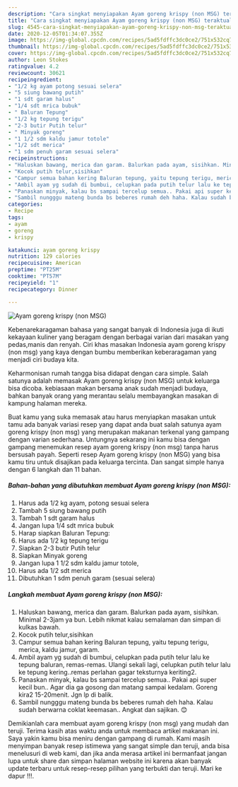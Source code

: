 ```yaml
---
description: "Cara singkat menyiapakan Ayam goreng krispy (non MSG) teraktual"
title: "Cara singkat menyiapakan Ayam goreng krispy (non MSG) teraktual"
slug: 4545-cara-singkat-menyiapakan-ayam-goreng-krispy-non-msg-teraktual
date: 2020-12-05T01:34:07.355Z
image: https://img-global.cpcdn.com/recipes/5ad5fdffc3dc0ce2/751x532cq70/ayam-goreng-krispy-non-msg-foto-resep-utama.jpg
thumbnail: https://img-global.cpcdn.com/recipes/5ad5fdffc3dc0ce2/751x532cq70/ayam-goreng-krispy-non-msg-foto-resep-utama.jpg
cover: https://img-global.cpcdn.com/recipes/5ad5fdffc3dc0ce2/751x532cq70/ayam-goreng-krispy-non-msg-foto-resep-utama.jpg
author: Leon Stokes
ratingvalue: 4.2
reviewcount: 30621
recipeingredient:
- "1/2 kg ayam potong sesuai selera"
- "5 siung bawang putih"
- "1 sdt garam halus"
- "1/4 sdt mrica bubuk"
- " Baluran Tepung"
- "1/2 kg tepung terigu"
- "2-3 butir Putih telur"
- " Minyak goreng"
- "1 1/2 sdm kaldu jamur totole"
- "1/2 sdt merica"
- "1 sdm penuh garam sesuai selera"
recipeinstructions:
- "Haluskan bawang, merica dan garam. Balurkan pada ayam, sisihkan. Minimal 2-3jam ya bun. Lebih nikmat kalau semalaman dan simpan di kulkas bawah."
- "Kocok putih telur,sisihkan"
- "Campur semua bahan kering Baluran tepung, yaitu tepung terigu, merica, kaldu jamur, garam."
- "Ambil ayam yg sudah di bumbui, celupkan pada putih telur lalu ke tepung baluran, remas-remas. Ulangi sekali lagi, celupkan putih telur lalu ke tepung kering..remas perlahan gagar teksturnya keriting2."
- "Panaskan minyak, kalau bs sampai tercelup semua.. Pakai api super kecil bun.. Agar dia ga gosong dan matang sampai kedalam. Goreng kira2 15-20menit. Jgn lp di balik."
- "Sambil nungggu mateng bunda bs beberes rumah deh haha. Kalau sudah berwarna coklat keemasan.. Angkat dan sajikan. 😊"
categories:
- Recipe
tags:
- ayam
- goreng
- krispy

katakunci: ayam goreng krispy 
nutrition: 129 calories
recipecuisine: American
preptime: "PT25M"
cooktime: "PT57M"
recipeyield: "1"
recipecategory: Dinner

---
```



![Ayam goreng krispy (non MSG)](https://img-global.cpcdn.com/recipes/5ad5fdffc3dc0ce2/751x532cq70/ayam-goreng-krispy-non-msg-foto-resep-utama.jpg)

Kebenarekaragaman bahasa yang sangat banyak di Indonesia juga di ikuti kekayaan kuliner yang beragam dengan berbagai varian dari masakan yang pedas,manis dan renyah. Ciri khas masakan Indonesia ayam goreng krispy (non msg) yang kaya dengan bumbu memberikan keberaragaman yang menjadi ciri budaya kita.


Keharmonisan rumah tangga bisa didapat dengan cara simple. Salah satunya adalah memasak Ayam goreng krispy (non MSG) untuk keluarga bisa dicoba. kebiasaan makan bersama anak sudah menjadi budaya, bahkan banyak orang yang merantau selalu membayangkan masakan di kampung halaman mereka.



Buat kamu yang suka memasak atau harus menyiapkan masakan untuk tamu ada banyak variasi resep yang dapat anda buat salah satunya ayam goreng krispy (non msg) yang merupakan makanan terkenal yang gampang dengan varian sederhana. Untungnya sekarang ini kamu bisa dengan gampang menemukan resep ayam goreng krispy (non msg) tanpa harus bersusah payah.
Seperti resep Ayam goreng krispy (non MSG) yang bisa kamu tiru untuk disajikan pada keluarga tercinta. Dan sangat simple hanya dengan 6 langkah dan 11 bahan.


<!--inarticleads1-->

##### Bahan-bahan yang dibutuhkan membuat Ayam goreng krispy (non MSG):

1. Harus ada 1/2 kg ayam, potong sesuai selera
1. Tambah 5 siung bawang putih
1. Tambah 1 sdt garam halus
1. Jangan lupa 1/4 sdt mrica bubuk
1. Harap siapkan  Baluran Tepung:
1. Harus ada 1/2 kg tepung terigu
1. Siapkan 2-3 butir Putih telur
1. Siapkan  Minyak goreng
1. Jangan lupa 1 1/2 sdm kaldu jamur totole,
1. Harus ada 1/2 sdt merica
1. Dibutuhkan 1 sdm penuh garam (sesuai selera)




<!--inarticleads2-->

##### Langkah membuat  Ayam goreng krispy (non MSG):

1. Haluskan bawang, merica dan garam. Balurkan pada ayam, sisihkan. Minimal 2-3jam ya bun. Lebih nikmat kalau semalaman dan simpan di kulkas bawah.
1. Kocok putih telur,sisihkan
1. Campur semua bahan kering Baluran tepung, yaitu tepung terigu, merica, kaldu jamur, garam.
1. Ambil ayam yg sudah di bumbui, celupkan pada putih telur lalu ke tepung baluran, remas-remas. Ulangi sekali lagi, celupkan putih telur lalu ke tepung kering..remas perlahan gagar teksturnya keriting2.
1. Panaskan minyak, kalau bs sampai tercelup semua.. Pakai api super kecil bun.. Agar dia ga gosong dan matang sampai kedalam. Goreng kira2 15-20menit. Jgn lp di balik.
1. Sambil nungggu mateng bunda bs beberes rumah deh haha. Kalau sudah berwarna coklat keemasan.. Angkat dan sajikan. 😊




Demikianlah cara membuat ayam goreng krispy (non msg) yang mudah dan teruji. Terima kasih atas waktu anda untuk membaca artikel makanan ini. Saya yakin kamu bisa meniru dengan gampang di rumah. Kami masih menyimpan banyak resep istimewa yang sangat simple dan teruji, anda bisa menelusuri di web kami, dan jika anda merasa artikel ini bermanfaat jangan lupa untuk share dan simpan halaman website ini karena akan banyak update terbaru untuk resep-resep pilihan yang terbukti dan teruji. Mari ke dapur !!!. 
